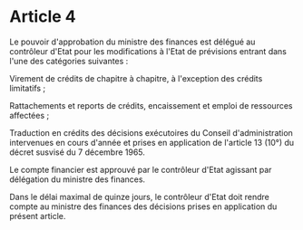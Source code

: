 # Article 4

Le pouvoir d'approbation du ministre des finances est délégué au contrôleur d'Etat pour les modifications à l'Etat de prévisions entrant dans l'une des catégories suivantes :

Virement de crédits de chapitre à chapitre, à l'exception des crédits limitatifs ;

Rattachements et reports de crédits, encaissement et emploi de ressources affectées ;

Traduction en crédits des décisions exécutoires du Conseil d'administration intervenues en cours d'année et prises en application de l'article 13 (10°) du décret susvisé du 7 décembre 1965.

Le compte financier est approuvé par le contrôleur d'Etat agissant par délégation du ministre des finances.

Dans le délai maximal de quinze jours, le contrôleur d'Etat doit rendre compte au ministre des finances des décisions prises en application du présent article.

